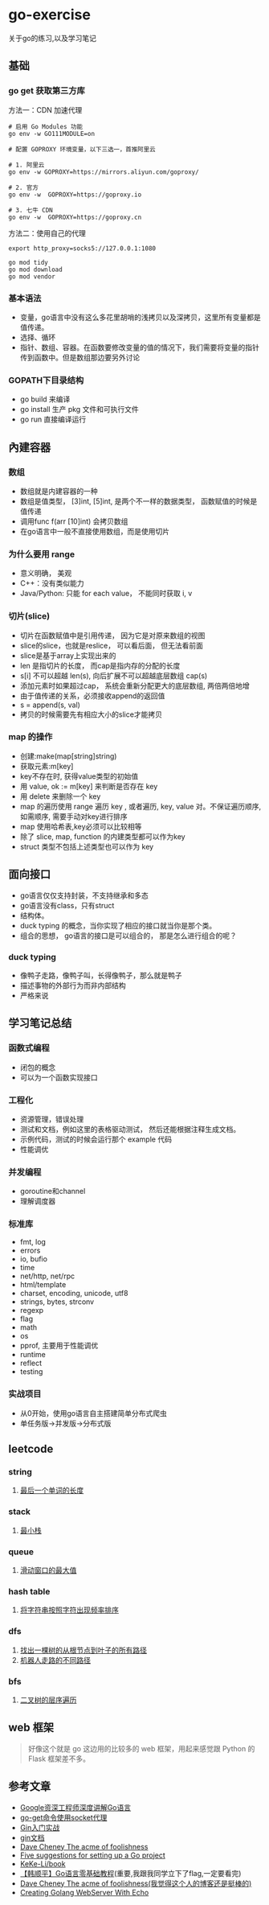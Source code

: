# go-exercise

关于go的练习,以及学习笔记

## 基础

### go get 获取第三方库

方法一：CDN 加速代理

```shell script
# 启用 Go Modules 功能
go env -w GO111MODULE=on

# 配置 GOPROXY 环境变量，以下三选一，首推阿里云

# 1. 阿里云
go env -w GOPROXY=https://mirrors.aliyun.com/goproxy/

# 2. 官方
go env -w  GOPROXY=https://goproxy.io

# 3. 七牛 CDN
go env -w  GOPROXY=https://goproxy.cn
```

方法二：使用自己的代理

```shell script
export http_proxy=socks5://127.0.0.1:1080

go mod tidy
go mod download
go mod vendor
```

### 基本语法

- 变量，go语言中没有这么多花里胡哨的浅拷贝以及深拷贝，这里所有变量都是值传递。
- 选择、循环
- 指针、数组、容器。在函数要修改变量的值的情况下，我们需要将变量的指针传到函数中。但是数组那边要另外讨论

### GOPATH下目录结构

- go build 来编译
- go install 生产 pkg 文件和可执行文件
- go run 直接编译运行

## 內建容器

### 数组

- 数组就是内建容器的一种
- 数组是值类型， [3]int, [5]int, 是两个不一样的数据类型， 函数赋值的时候是值传递
- 调用func f(arr [10]int) 会拷贝数组
- 在go语言中一般不直接使用数组，而是使用切片

### 为什么要用 range

- 意义明确， 美观
- C++：没有类似能力
- Java/Python: 只能 for each value， 不能同时获取 i, v

### 切片(slice)

- 切片在函数赋值中是引用传递， 因为它是对原来数组的视图
- slice的slice，也就是reslice， 可以看后面， 但无法看前面
- slice是基于array上实现出来的
- len 是指切片的长度， 而cap是指内存的分配的长度
- s[i] 不可以超越 len(s), 向后扩展不可以超越底层数组 cap(s)
- 添加元素时如果超过cap， 系统会重新分配更大的底层数组, 两倍两倍地增
- 由于值传递的关系，必须接收append的返回值
- s = append(s, val)
- 拷贝的时候需要先有相应大小的slice才能拷贝

### map 的操作

- 创建:make(map[string]string)
- 获取元素:m[key]
- key不存在时, 获得value类型的初始值
- 用 value, ok := m[key] 来判断是否存在 key
- 用 delete 来删除一个 key
- map 的遍历使用 range 遍历 key , 或者遍历, key, value 对。不保证遍历顺序, 如需顺序, 需要手动对key进行排序
- map 使用哈希表,key必须可以比较相等
- 除了 slice, map, function 的内建类型都可以作为key
- struct 类型不包括上述类型也可以作为 key

## 面向接口

- go语言仅仅支持封装，不支持继承和多态
- go语言没有class，只有struct
- 结构体。
- duck typing 的概念，当你实现了相应的接口就当你是那个类。
- 组合的思想， go语言的接口是可以组合的， 那是怎么进行组合的呢？

### duck typing

- 像鸭子走路，像鸭子叫，长得像鸭子，那么就是鸭子
- 描述事物的外部行为而非内部结构
- 严格来说

## 学习笔记总结

### 函数式编程

- 闭包的概念
- 可以为一个函数实现接口

### 工程化

- 资源管理，错误处理
- 测试和文档，例如这里的表格驱动测试， 然后还能根据注释生成文档。
- 示例代码，测试的时候会运行那个 example 代码
- 性能调优

### 并发编程

- goroutine和channel
- 理解调度器

### 标准库

- fmt, log
- errors
- io, bufio
- time
- net/http, net/rpc
- html/template
- charset, encoding, unicode, utf8
- strings, bytes, strconv
- regexp
- flag
- math
- os
- pprof, 主要用于性能调优
- runtime
- reflect
- testing

### 实战项目

- 从0开始，使用go语言自主搭建简单分布式爬虫
- 单任务版->并发版->分布式版

## leetcode

### string

1. [最后一个单词的长度](leetcode/string/length_of_last_word/main.go)

### stack

1. [最小栈](leetcode/stack/min_stack/min_stack.go)

### queue

1. [滑动窗口的最大值](leetcode/queue/sliding_window_maximum/sliding_window_maximum.go)

### hash table

1. [将字符串按照字符出现频率排序](leetcode/hash_table/frequency_sort/frequencySort.go)

### dfs

1. [找出一棵树的从根节点到叶子的所有路径](leetcode/dfs/btreepaths/main.go)
2. [机器人走路的不同路径](leetcode/dfs/uniquepath1/main.go)

### bfs

1. [二叉树的层序遍历](leetcode/bfs/lot/main.go)

## web 框架

> 好像这个就是 go 这边用的比较多的 web 框架，用起来感觉跟 Python 的 Flask 框架差不多。

## 参考文章

- [Google资深工程师深度讲解Go语言](https://coding.imooc.com/class/180.html)
- [go-get命令使用socket代理](http://www.hi-roy.com/2018/10/12/go-get%E5%91%BD%E4%BB%A4%E4%BD%BF%E7%94%A8socket%E4%BB%A3%E7%90%86/)
- [Gin入门实战](https://www.imooc.com/learn/1175)
- [gin文档](https://gin-gonic.com/zh-cn/docs/)
- [Dave Cheney The acme of foolishness](https://dave.cheney.net/resources-for-new-go-programmers)
- [Five suggestions for setting up a Go project](https://dave.cheney.net/2014/12/01/five-suggestions-for-setting-up-a-go-project)
- [KeKe-Li/book](https://github.com/KeKe-Li/book.git)
- [【韩顺平】Go语言零基础教程](https://www.youtube.com/watch?v=ryrlfsFbtVA&list=PLmOn9nNkQxJFWlwItS-iI3C-4jeARUNjq)(重要,我跟我同学立下了flag,一定要看完)
- [Dave Cheney The acme of foolishness(我觉得这个人的博客还是挺棒的)](https://dave.cheney.net/practical-go)
- [Creating Golang WebServer With Echo](https://www.youtube.com/watch?v=_pww3NJuWnk&list=PLFmONUGpIk0YwlJMZOo21a9Q1juVrk4YY)